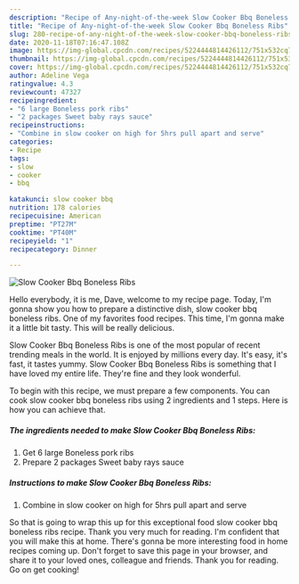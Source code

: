 ```yaml
---
description: "Recipe of Any-night-of-the-week Slow Cooker Bbq Boneless Ribs"
title: "Recipe of Any-night-of-the-week Slow Cooker Bbq Boneless Ribs"
slug: 280-recipe-of-any-night-of-the-week-slow-cooker-bbq-boneless-ribs
date: 2020-11-18T07:16:47.108Z
image: https://img-global.cpcdn.com/recipes/5224444814426112/751x532cq70/slow-cooker-bbq-boneless-ribs-recipe-main-photo.jpg
thumbnail: https://img-global.cpcdn.com/recipes/5224444814426112/751x532cq70/slow-cooker-bbq-boneless-ribs-recipe-main-photo.jpg
cover: https://img-global.cpcdn.com/recipes/5224444814426112/751x532cq70/slow-cooker-bbq-boneless-ribs-recipe-main-photo.jpg
author: Adeline Vega
ratingvalue: 4.3
reviewcount: 47327
recipeingredient:
- "6 large Boneless pork ribs"
- "2 packages Sweet baby rays sauce"
recipeinstructions:
- "Combine in slow cooker on high for 5hrs pull apart and serve"
categories:
- Recipe
tags:
- slow
- cooker
- bbq

katakunci: slow cooker bbq 
nutrition: 178 calories
recipecuisine: American
preptime: "PT27M"
cooktime: "PT40M"
recipeyield: "1"
recipecategory: Dinner

---
```



![Slow Cooker Bbq Boneless Ribs](https://img-global.cpcdn.com/recipes/5224444814426112/751x532cq70/slow-cooker-bbq-boneless-ribs-recipe-main-photo.jpg)

Hello everybody, it is me, Dave, welcome to my recipe page. Today, I'm gonna show you how to prepare a distinctive dish, slow cooker bbq boneless ribs. One of my favorites food recipes. This time, I'm gonna make it a little bit tasty. This will be really delicious.

Slow Cooker Bbq Boneless Ribs is one of the most popular of recent trending meals in the world. It is enjoyed by millions every day. It's easy, it's fast, it tastes yummy. Slow Cooker Bbq Boneless Ribs is something that I have loved my entire life. They're fine and they look wonderful.




To begin with this recipe, we must prepare a few components. You can cook slow cooker bbq boneless ribs using 2 ingredients and 1 steps. Here is how you can achieve that.

<!--inarticleads1-->

##### The ingredients needed to make Slow Cooker Bbq Boneless Ribs:

1. Get 6 large Boneless pork ribs
1. Prepare 2 packages Sweet baby rays sauce




<!--inarticleads2-->

##### Instructions to make Slow Cooker Bbq Boneless Ribs:

1. Combine in slow cooker on high for 5hrs pull apart and serve




So that is going to wrap this up for this exceptional food slow cooker bbq boneless ribs recipe. Thank you very much for reading. I'm confident that you will make this at home. There's gonna be more interesting food in home recipes coming up. Don't forget to save this page in your browser, and share it to your loved ones, colleague and friends. Thank you for reading. Go on get cooking!
